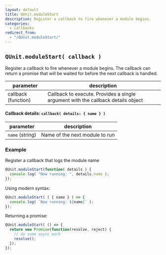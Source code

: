 ```yaml
---
layout: default
title: QUnit.moduleStart
description: Register a callback to fire whenever a module begins.
categories:
  - callbacks
redirect_from:
  - "/QUnit.moduleStart/"
---
```


## `QUnit.moduleStart( callback )`

Register a callback to fire whenever a module begins. The callback can return a promise that will be waited for before the next callback is handled.

| parameter | description |
|-----------|-------------|
| callback (function) | Callback to execute. Provides a single argument with the callback details object |

#### Callback details: `callback( details: { name } )`

| parameter | description |
|-----------|-------------|
| `name` (string) | Name of the next module to run |

### Example

Register a callback that logs the module name

```js
QUnit.moduleStart(function( details ) {
  console.log( "Now running: ", details.name );
});
```

Using modern syntax:

```js
QUnit.moduleStart( ( { name } ) => {
  console.log( `Now running: ${name}` );
});
```

Returning a promise:

```js
QUnit.moduleStart( () => {
  return new Promise(function(resolve, reject) {
    // do some async work
    resolve();
  });
});
```
